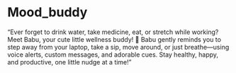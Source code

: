 # Mood_buddy
“Ever forget to drink water, take medicine, eat, or stretch while working? Meet Babu, your cute little wellness buddy! 🐢 Babu gently reminds you to step away from your laptop, take a sip, move around, or just breathe—using voice alerts, custom messages, and adorable cues. Stay healthy, happy, and productive, one little nudge at a time!”
